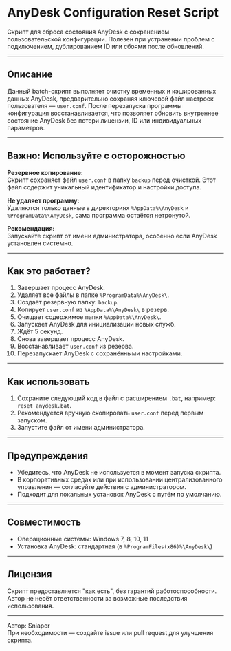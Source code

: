# AnyDesk Configuration Reset Script

Скрипт для сброса состояния AnyDesk с сохранением пользовательской конфигурации. Полезен при устранении проблем с подключением, дублированием ID или сбоями после обновлений.

---

## Описание

Данный batch-скрипт выполняет очистку временных и кэшированных данных AnyDesk, предварительно сохраняя ключевой файл настроек пользователя — `user.conf`. После перезапуска программы конфигурация восстанавливается, что позволяет обновить внутреннее состояние AnyDesk без потери лицензии, ID или индивидуальных параметров.

---

## Важно: Используйте с осторожностью

**Резервное копирование:**  
Скрипт сохраняет файл `user.conf` в папку `backup` перед очисткой. Этот файл содержит уникальный идентификатор и настройки доступа.

**Не удаляет программу:**  
Удаляются только данные в директориях `%AppData%\AnyDesk` и `%ProgramData%\AnyDesk`, сама программа остаётся нетронутой.

**Рекомендация:**  
Запускайте скрипт от имени администратора, особенно если AnyDesk установлен системно.

---

## Как это работает?

1. Завершает процесс AnyDesk.
2. Удаляет все файлы в папке `%ProgramData%\AnyDesk\`.
3. Создаёт резервную папку: `backup`.
4. Копирует `user.conf` из `%AppData%\AnyDesk\` в резерв.
5. Очищает содержимое папки `%AppData%\AnyDesk\`.
6. Запускает AnyDesk для инициализации новых служб.
7. Ждёт 5 секунд.
8. Снова завершает процесс AnyDesk.
9. Восстанавливает `user.conf` из резерва.
10. Перезапускает AnyDesk с сохранёнными настройками.

---

## Как использовать

1. Сохраните следующий код в файл с расширением `.bat`, например: `reset_anydesk.bat`.
2. Рекомендуется вручную скопировать `user.conf` перед первым запуском.
3. Запустите файл от имени администратора.

---

## Предупреждения

- Убедитесь, что AnyDesk не используется в момент запуска скрипта.
- В корпоративных средах или при использовании централизованного управления — согласуйте действия с администратором.
- Подходит для локальных установок AnyDesk с путём по умолчанию.

---

## Совместимость

- Операционные системы: Windows 7, 8, 10, 11
- Установка AnyDesk: стандартная (в `%ProgramFiles(x86)%\AnyDesk\`)

---

## Лицензия

Скрипт предоставляется "как есть", без гарантий работоспособности.  
Автор не несёт ответственности за возможные последствия использования.

---

Автор: Sniaper  
При необходимости — создайте issue или pull request для улучшения скрипта.
